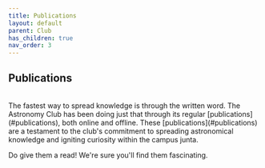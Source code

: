 ```yaml
---
title: Publications
layout: default
parent: Club
has_children: true
nav_order: 3
---
```


## Publications

<br />
The fastest way to spread knowledge is through the written word. The Astronomy Club has been doing just that through its regular [publications](#publications), both online and offline. These [publications](#publications) are a testament to the club's commitment to spreading astronomical knowledge and igniting curiosity within the campus junta.

Do give them a read! We're sure you'll find them fascinating.
